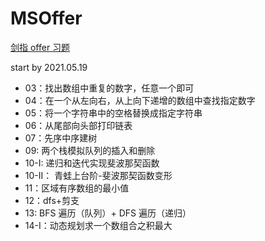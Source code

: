 # MSOffer
[剑指 offer 习题](https://leetcode-cn.com/problemset/lcof/)

start by 2021.05.19
+ 03：找出数组中重复的数字，任意一个即可
+ 04：在一个从左向右，从上向下递增的数组中查找指定数字
+ 05：将一个字符串中的空格替换成指定字符串
+ 06：从尾部向头部打印链表
+ 07：先序中序建树
+ 09: 两个栈模拟队列的插入和删除
+ 10-I: 递归和迭代实现斐波那契函数
+ 10-II： 青蛙上台阶-斐波那契函数变形
+ 11：区域有序数组的最小值
+ 12：dfs+剪支
+ 13: BFS 遍历（队列）+ DFS 遍历（递归）
+ 14-I：动态规划求一个数组合之积最大